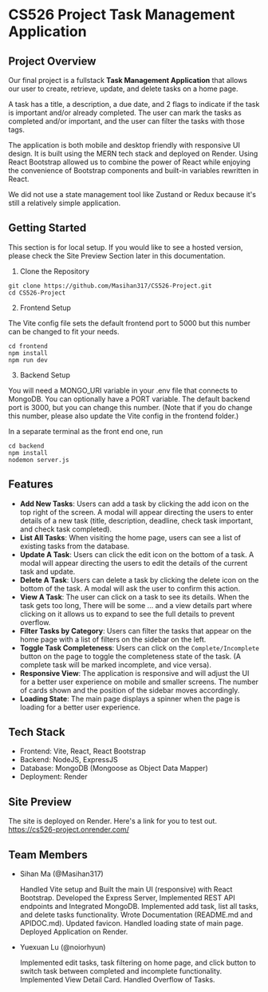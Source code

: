 # CS526 Project Task Management Application

## Project Overview
Our final project is a fullstack **Task Management Application** that allows our user to create, retrieve, update, and delete tasks on a home page.

A task has a title, a description, a due date, and 2 flags to indicate if the task is important and/or already completed. The user can mark the tasks as completed and/or important, and the user can filter the tasks with those tags.

The application is both mobile and desktop friendly with responsive UI design. It is built using the MERN tech stack and deployed on Render. Using React Bootstrap allowed us to combine the power of React while enjoying the convenience of Bootstrap components and built-in variables rewritten in React.

We did not use a state management tool like Zustand or Redux because it's still a relatively simple application.

## Getting Started
This section is for local setup. If you would like to see a hosted version, please check the Site Preview Section later in this documentation.

1. Clone the Repository

```
git clone https://github.com/Masihan317/CS526-Project.git
cd CS526-Project
```

2. Frontend Setup

The Vite config file sets the default frontend port to 5000 but this number can be changed to fit your needs.
```
cd frontend
npm install
npm run dev
```

3. Backend Setup

You will need a MONGO_URI variable in your .env file that connects to MongoDB. You can optionally have a PORT variable. The default backend port is 3000, but you can change this number. (Note that if you do change this number, please also update the Vite config in the frontend folder.)

In a separate terminal as the front end one, run
```
cd backend
npm install
nodemon server.js
```

## Features
- **Add New Tasks**: Users can add a task by clicking the add icon on the top right of the screen. A modal will appear directing the users to enter details of a new task (title, description, deadline, check task important, and check task completed).
- **List All Tasks**: When visiting the home page, users can see a list of existing tasks from the database.
- **Update A Task**: Users can click the edit icon on the bottom of a task. A modal will appear directing the users to edit the details of the current task and update.
- **Delete A Task**: Users can delete a task by clicking the delete icon on the bottom of the task. A modal will ask the user to confirm this action.
- **View A Task**: The user can click on a task to see its details. When the task gets too long, There will be some ... and a view details part where clicking on it allows us to expand to see the full details to prevent overflow.
- **Filter Tasks by Category**: Users can filter the tasks that appear on the home page with a list of filters on the sidebar on the left.
- **Toggle Task Completeness**: Users can click on the `Complete/Incomplete` button on the page to toggle the completeness state of the task. (A complete task will be marked incomplete, and vice versa).
- **Responsive View**: The application is responsive and will adjust the UI for a better user experience on mobile and smaller screens. The number of cards shown and the position of the sidebar moves accordingly.
- **Loading State**: The main page displays a spinner when the page is loading for a better user experience.

## Tech Stack
- Frontend: Vite, React, React Bootstrap
- Backend: NodeJS, ExpressJS
- Database: MongoDB (Mongoose as Object Data Mapper)
- Deployment: Render

## Site Preview
The site is deployed on Render. Here's a link for you to test out.
https://cs526-project.onrender.com/

## Team Members
- Sihan Ma (@Masihan317)

  Handled Vite setup and Built the main UI (responsive) with React Bootstrap. Developed the Express Server, Implemented REST API endpoints and Integrated MongoDB. Implemented add task, list all tasks, and delete tasks functionality. Wrote Documentation (README.md and APIDOC.md). Updated favicon. Handled loading state of main page. Deployed Application on Render.

- Yuexuan Lu (@noiorhyun)

  Implemented edit tasks, task filtering on home page, and click button to switch task between completed and incomplete functionality. Implemented View Detail Card. Handled Overflow of Tasks.